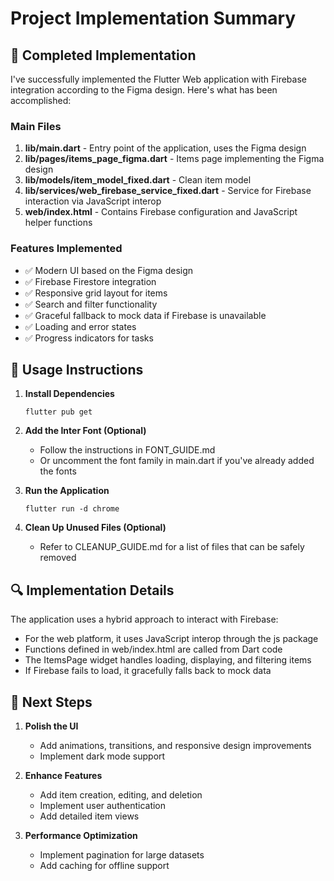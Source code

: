# Project Implementation Summary

## 🎉 Completed Implementation

I've successfully implemented the Flutter Web application with Firebase integration according to the Figma design. Here's what has been accomplished:

### Main Files 
1. **lib/main.dart** - Entry point of the application, uses the Figma design
2. **lib/pages/items_page_figma.dart** - Items page implementing the Figma design
3. **lib/models/item_model_fixed.dart** - Clean item model
4. **lib/services/web_firebase_service_fixed.dart** - Service for Firebase interaction via JavaScript interop
5. **web/index.html** - Contains Firebase configuration and JavaScript helper functions

### Features Implemented

- ✅ Modern UI based on the Figma design
- ✅ Firebase Firestore integration
- ✅ Responsive grid layout for items
- ✅ Search and filter functionality
- ✅ Graceful fallback to mock data if Firebase is unavailable
- ✅ Loading and error states
- ✅ Progress indicators for tasks

## 📝 Usage Instructions

1. **Install Dependencies**
   ```
   flutter pub get
   ```

2. **Add the Inter Font (Optional)**
   - Follow the instructions in FONT_GUIDE.md
   - Or uncomment the font family in main.dart if you've already added the fonts

3. **Run the Application**
   ```
   flutter run -d chrome
   ```

4. **Clean Up Unused Files (Optional)**
   - Refer to CLEANUP_GUIDE.md for a list of files that can be safely removed

## 🔍 Implementation Details

The application uses a hybrid approach to interact with Firebase:
- For the web platform, it uses JavaScript interop through the js package
- Functions defined in web/index.html are called from Dart code
- The ItemsPage widget handles loading, displaying, and filtering items
- If Firebase fails to load, it gracefully falls back to mock data

## 🚀 Next Steps

1. **Polish the UI**
   - Add animations, transitions, and responsive design improvements
   - Implement dark mode support

2. **Enhance Features**
   - Add item creation, editing, and deletion
   - Implement user authentication
   - Add detailed item views

3. **Performance Optimization**
   - Implement pagination for large datasets
   - Add caching for offline support

